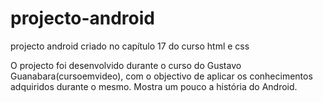# projecto-android
projecto android criado no capítulo 17 do curso html e css

O projecto foi desenvolvido durante o curso do Gustavo Guanabara(cursoemvideo), com o objectivo de aplicar os conhecimentos adquiridos durante o mesmo.
Mostra um pouco a história do Android.
